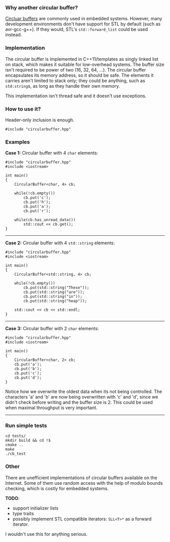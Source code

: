 ### Why another circular buffer?
[Circluar buffers](https://en.wikipedia.org/wiki/Circular_buffer) are commonly used in embedded systems. However, many development environments don't have support for STL by default (such as avr-gcc-g++).
If they would, STL's `std::forward_list` could be used instead.

### Implementation
The circular buffer is implemented in C++11/templates as singly linked list on stack, which makes it suitable for low-overhead systems. The buffer size isn't required to be power of two (16, 32, 64, ...). The circular buffer encapsulates its memory address, so it should be safe. The elements it carries aren't limited to stack only; they could be anything, such as `std:string`s, as long as they handle their own memory.

This implementation isn't thread safe and it doesn't use exceptions.

### How to use it?
Header-only inclusion is enough.

    #include "circularbuffer.hpp"
### Examples
**Case 1:**
Circular buffer with 4 `char` elements:

    #include "circularbuffer.hpp"
    #include <iostream>

    int main() 
    {
        CircularBuffer<char, 4> cb;

        while(!cb.empty())
            cb.put('c');
            cb.put('h');
            cb.put('a');
            cb.put('r');

        while(cb.has_unread_data())
            std::cout << cb.get(); 
    }

***
**Case 2:**
Circular buffer with 4 `std::string` elements:

    #include "circularbuffer.hpp"
    #include <iostream>

    int main() 
    {
        CircularBuffer<std::string, 4> cb;

        while(!cb.empty())
            cb.put(std::string("These"));
            cb.put(std::string("are"));
            cb.put(std::string("in"));
            cb.put(std::string("heap"));

        std::cout << cb << std::endl;
    }

***
**Case 3:**
Circular buffer with 2 `char` elements:

    #include "circularbuffer.hpp"
    #include <iostream>

    int main() 
    {
        CircularBuffer<char, 2> cb;
        cb.put('a');
        cb.put('b');
        cb.put('c');
        cb.put('d');
    }

Notice how we overwrite the oldest data when its not being controlled. The characters 'a' and 'b' are now being overwritten with 'c' and 'd', since we didn't check before writing and the buffer size is 2. This could be used when maximal throughput is very important.

***

### Run simple tests
    cd tests/
    mkdir build && cd !$
    cmake ..
    make
    ./cb_test

### Other

There are unefficient implementations of circular buffers available on the Internet. Some of them use random access with the help of modulo bounds checking, which is costly for embedded systems.

**TODO**:
* support initializer lists
* type traits
* possibly implement STL compatible iterators: `SLL<T>*` as a forward iterator.

I wouldn't use this for anything serious.
